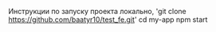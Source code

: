 Инструкции по запуску проекта локально, 'git clone https://github.com/baatyr10/test_fe.git' 
cd my-app 
npm start
